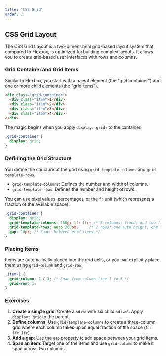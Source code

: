 ```yaml
---
title: "CSS Grid"
order: 7
---
```


## CSS Grid Layout

The CSS Grid Layout is a two-dimensional grid-based layout system that, compared to Flexbox, is optimized for building complex layouts. It allows you to create grid-based user interfaces with rows and columns.

### Grid Container and Grid Items

Similar to Flexbox, you start with a parent element (the "grid container") and one or more child elements (the "grid items").

```html
<div class="grid-container">
  <div class="item">1</div>
  <div class="item">2</div>
  <div class="item">3</div>
  <div class="item">4</div>
</div>
```

The magic begins when you apply `display: grid;` to the container.

```css
.grid-container {
  display: grid;
}
```

### Defining the Grid Structure

You define the structure of the grid using `grid-template-columns` and `grid-template-rows`.

-   `grid-template-columns`: Defines the number and width of columns.
-   `grid-template-rows`: Defines the number and height of rows.

You can use pixel values, percentages, or the `fr` unit (which represents a fraction of the available space).

```css
.grid-container {
  display: grid;
  grid-template-columns: 100px 1fr 1fr; /* 3 columns: fixed, and two fractional */
  grid-template-rows: auto 200px;     /* 2 rows: one auto height, one fixed */
  gap: 10px; /* Space between grid items */
}
```

### Placing Items

Items are automatically placed into the grid cells, or you can explicitly place them using `grid-column` and `grid-row`.

```css
.item-1 {
  grid-column: 1 / 3; /* Span from column line 1 to 3 */
  grid-row: 1;
}
```

### Exercises

1.  **Create a simple grid**: Create a `<div>` with six child `<div>`s. Apply `display: grid` to the parent.
2.  **Define columns**: Use `grid-template-columns` to create a three-column grid where each column takes up an equal fraction of the space (`1fr 1fr 1fr`).
3.  **Add a gap**: Use the `gap` property to add space between your grid items.
4.  **Span an item**: Target one of the items and use `grid-column` to make it span across two columns.
